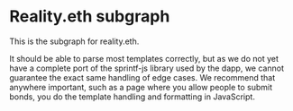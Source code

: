 # Reality.eth subgraph

This is the subgraph for reality.eth.

It should be able to parse most templates correctly, but as we do not yet have a complete port of the sprintf-js library used by the dapp, we cannot guarantee the exact same handling of edge cases. We recommend that anywhere important, such as a page where you allow people to submit bonds, you do the template handling and formatting in JavaScript.
